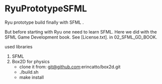 # RyuPrototypeSFML

Ryu prototype build finally with SFML .

But before starting with Ryu one need to learn SFML. Here we did with the SFML Game Development book.
See [License.txt]. in 02_SFML_GD_BOOK.

used libraries

1. SFML
2. Box2D for physics
    - clone it from: git@github.com:erincatto/box2d.git
    - ./build.sh
    - make install
    

